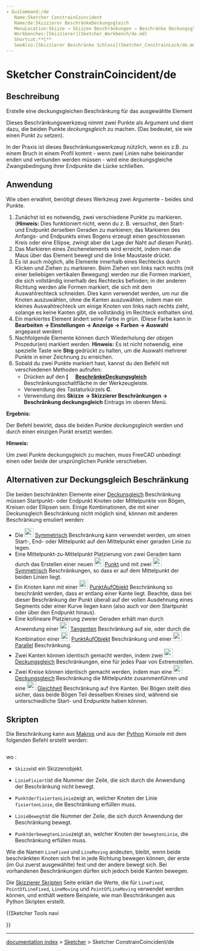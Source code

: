 ```yaml
---
- GuiCommand:/de
   Name:Sketcher ConstrainCoincident
   Name/de:Skizzierer BeschränkeDeckungsgleich
   MenuLocation:Skizze → Skizzen Beschränkungen → Beschränke Deckungsgleich
   Workbenches:[Skizzierer](Sketcher_Workbench/de.md)
   Shortcut:**C**
   SeeAlso:[Skizzierer Beschränke Schloss](Sketcher_ConstrainLock/de.md), [Skizzierer Beschränke Punkt auf Objekt](Sketcher_ConstrainPointOnObject/de.md)
---
```


# Sketcher ConstrainCoincident/de

## Beschreibung

Erstelle eine deckungsgleichen Beschränkung für das ausgewählte Element

Dieses Beschränkungswerkzeug nimmt zwei Punkte als Argument und dient dazu, die beiden Punkte *deckungsgleich* zu machen. (Das bedeutet, sie wie einen Punkt zu setzen).

In der Praxis ist dieses Beschränkungswerkzeug nützlich, wenn es z.B. zu einem Bruch in einem Profil kommt - wenn zwei Linien nahe beieinander enden und verbunden werden müssen - wird eine deckungsgleiche Zwangsbedingung ihrer Endpunkte die Lücke schließen.

## Anwendung

Wie oben erwähnt, benötigt dieses Werkzeug zwei Argumente - beides sind Punkte.

1.  Zunächst ist es notwendig, zwei verschiedene Punkte zu markieren. (**Hinweis:** Dies funktioniert nicht, wenn du z. B. versuchst, den Start- und Endpunkt derselben Geraden zu markieren; das Markieren des Anfangs- und Endpunkts eines Bogens erzeugt einen geschlossenen Kreis oder eine Ellipse, zwingt aber die Lage der Naht auf diesen Punkt).
2.  Das Markieren eines Zeichenelements wird erreicht, indem man die Maus über das Element bewegt und die linke Maustaste drückt.
3.  Es ist auch möglich, alle Elemente innerhalb eines Rechtecks durch Klicken und Ziehen zu markieren. Beim Ziehen von links nach rechts (mit einer beliebigen vertikalen Bewegung) werden nur die Formen markiert, die sich vollständig innerhalb des Rechtecks befinden; in der anderen Richtung werden alle Formen markiert, die sich mit dem Auswahlrechteck schneiden. Dies kann verwendet werden, um nur die Knoten auszuwählen, ohne die Kanten auszuwählen, indem man ein kleines Auswahlrechteck um einige Knoten von links nach rechts zieht, solange es keine Kanten gibt, die vollständig im Rechteck enthalten sind.
4.  Ein markiertes Element ändert seine Farbe in grün. (Diese Farbe kann in **Bearbeiten → Einstellungen → Anzeige → Farben → Auswahl** angepasst werden)
5.  Nachfolgende Elemente können durch Wiederholung der obigen Prozedur(en) markiert werden. **Hinweis:** Es ist nicht notwendig, eine spezielle Taste wie **Strg** gedrückt zu halten, um die Auswahl mehrerer Punkte in einer Zeichnung zu erreichen.
6.  Sobald du zwei Punkte markiert hast, kannst du den Befehl mit verschiedenen Methoden aufrufen:
    -   Drücken auf den **[<img src=images/Sketcher_ConstrainCoincident.svg style="width:16px"> [BeschränkeDeckungsgleich](Sketcher_ConstrainCoincident/de.md)** Beschränkungsschaltfläche in der Werkzeugleiste.
    -   Verwendung des Tastaturkürzels **C**.
    -   Verwendung des **Skizze → Skizzierer Beschränkungen → Beschränkung deckungsgleich** Eintrags im oberen Menü.


**Ergebnis:**

Der Befehl bewirkt, dass die beiden Punkte *deckungsgleich* werden und durch einen einzigen Punkt ersetzt werden.


**Hinweis:**

Um zwei Punkte deckungsgleich zu machen, muss FreeCAD unbedingt einen oder beide der ursprünglichen Punkte verschieben.

## Alternativen zur Deckungsgleich Beschränkung 

Die beiden beschränkten Elemente einer [Deckunsgleich](Sketcher_ConstrainCoincident/de.md) Beschränkung müssen Startpunkt- oder Endpunkt Knoten oder Mittelpunkte von Bögen, Kreisen oder Ellipsen sein. Einige Kombinationen, die mit einer Deckunsgleich Beschränkung nicht möglich sind, können mit anderen Beschränkung emuliert werden:

-   Die <img alt="" src=images/Sketcher_ConstrainSymmetric.svg  style="width:24px;"> [Symmetrisch](Sketcher_ConstrainSymmetric/de.md) Beschränkung kann verwendet werden, um einen Start-, End- oder Mittelpunkt auf den Mittelpunkt einer geraden Linie zu legen.
-   Eine Mittelpunkt-zu-Mittelpunkt Platzierung von zwei Geraden kann durch das Erstellen einer neuen <img alt="" src=images/Sketcher_CreatePoint.svg  style="width:24px;"> [Punkt](Sketcher_CreatePoint/de.md) und mit zwei <img alt="" src=images/Sketcher_ConstrainSymmetric.svg  style="width:24px;"> [Symmetrisch](Sketcher_ConstrainSymmetric/de.md) Beschränkungen, so dass er auf dem Mittelpunkt der beiden Linien liegt.
-   Ein Knoten kann mit einer <img alt="" src=images/Sketcher_ConstrainPointOnObject.svg  style="width:24px;"> [PunktAufObjekt](Sketcher_ConstrainPointOnObject/de.md) Beschränkung so beschränkt werden, dass er entlang einer Kante liegt. Beachte, dass bei dieser Beschränkung der Punkt überall auf der vollen Ausdehnung eines Segments oder einer Kurve liegen kann (also auch vor dem Startpunkt oder über den Endpunkt hinaus).
-   Eine kollineare Platzierung zweier Geraden erhält man durch Anwendung einer <img alt="" src=images/Sketcher_ConstrainTangent.svg  style="width:24px;"> [Tangenten](Sketcher_ConstrainTangent/de.md) Beschränkung auf sie, oder durch die Kombination einer <img alt="" src=images/Sketcher_ConstrainPointOnObject.svg  style="width:24px;"> [PunktAufObjekt](Sketcher_ConstrainPointOnObject/de.md) Beschränkung und einer <img alt="" src=images/Sketcher_ConstrainParallel.svg  style="width:24px;"> [Parallel](Sketcher_ConstrainParallel/de.md) Beschränkung.
-   Zwei Kanten können identisch gemacht werden, indem zwei <img alt="" src=images/Sketcher_ConstrainCoincident.svg  style="width:24px;"> [Deckungsgleich](Sketcher_ConstrainCoincident/de.md) Beschränkungen, eine für jedes Paar von Extremstellen.
-   Zwei Kreise können identisch gemacht werden, indem man eine <img alt="" src=images/Sketcher_ConstrainCoincident.svg  style="width:24px;"> [Deckungsgleich](Sketcher_ConstrainCoincident/de.md) Beschränkung die Mittelpunkte zusammenführen und eine <img alt="" src=images/Sketcher_ConstrainEqual.svg  style="width:24px;"> [Gleichheit](Sketcher_ConstrainEqual/de.md) Beschränkung auf ihre Kanten. Bei Bögen stellt dies sicher, dass beide Bögen Teil desselben Kreises sind, während sie unterschiedliche Start- und Endpunkte haben können.

## Skripten

Die Beschränkung kann aus [Makros](Macros/de.md) und aus der [Python](Python/de.md) Konsole mit dem folgenden Befehl erstellt werden:


```pythonSketch.addConstraint(Sketcher.Constraint('Coincident',LineFixed,PointOfLineFixed,LineMoving,PointOfLineMoving)) 
```

wo :

-    `Skizze`ist ein Skizzenobjekt.

-    `LinieFixiert`ist die Nummer der Zeile, die sich durch die Anwendung der Beschränkung nicht bewegt.

-    `PunktderfixiertenLinie`zeigt an, welcher Knoten der Linie `fixiertenLinie`, die Beschränkung erfüllen muss.

-    `LinieBewegt`ist die Nummer der Zeile, die sich durch Anwendung der Beschränkung bewegt.

-    `PunktderbewegtenLinie`zeigt an, welcher Knoten der `bewegtenLinie`, die Beschränkung erfüllen muss.

Wie die Namen `LineFixed` und `LineMoving` andeuten, bleibt, wenn beide beschränkten Knoten sich frei in jede Richtung bewegen können, der erste (im Gui zuerst ausgewählte) fest und der andere bewegt sich. Bei vorhandenen Beschränkungen dürfen sich jedoch beide Kanten bewegen.

Die [Skizzierer Skripten](Sketcher_scripting/de.md) Seite erklärt die Werte, die für `LineFixed`, `PointOfLineFixed`, `LineMoving` und `PointOfLineMoving` verwendet werden können, und enthält weitere Beispiele, wie man Beschränkungen aus Python Skripten erstellt.





{{Sketcher Tools navi

}}

---
[documentation index](../README.md) > [Sketcher](Sketcher_Workbench.md) > Sketcher ConstrainCoincident/de

